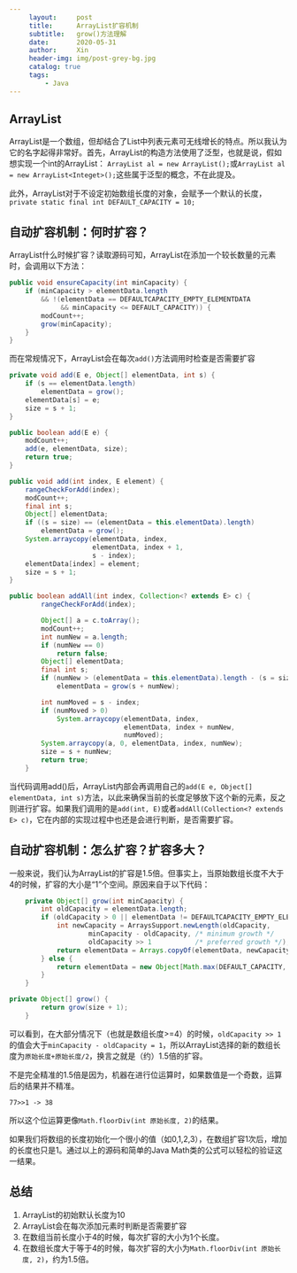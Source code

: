 ```yaml
---
     layout:     post   				    
     title:      ArrayList扩容机制				
     subtitle:   grow()方法理解
     date:       2020-05-31	
     author:     Xin 						
     header-img: img/post-grey-bg.jpg 	
     catalog: true 						
     tags:								
         - Java
---
```


## ArrayList

ArrayList是一个数组，但却结合了List中列表元素可无线增长的特点。所以我认为它的名字起得非常好。首先，ArrayList的构造方法使用了泛型，也就是说，假如想实现一个int的ArrayList：
`ArrayList al = new ArrayList();`或`ArrayList al = new ArrayList<Integet>();`这些属于泛型的概念，不在此提及。

此外，ArrayList对于不设定初始数组长度的对象，会赋予一个默认的长度，`private static final int DEFAULT_CAPACITY = 10;`

## 自动扩容机制：何时扩容？

ArrayList什么时候扩容？读取源码可知，ArrayList在添加一个较长数量的元素时，会调用以下方法：

```java
public void ensureCapacity(int minCapacity) {
    if (minCapacity > elementData.length
        && !(elementData == DEFAULTCAPACITY_EMPTY_ELEMENTDATA
             && minCapacity <= DEFAULT_CAPACITY)) {
        modCount++;
        grow(minCapacity);
    }
}
```

而在常规情况下，ArrayList会在每次`add()`方法调用时检查是否需要扩容

```java
private void add(E e, Object[] elementData, int s) {
    if (s == elementData.length)
        elementData = grow();
    elementData[s] = e;
    size = s + 1;
}

public boolean add(E e) {
    modCount++;
    add(e, elementData, size);
    return true;
}

public void add(int index, E element) {
    rangeCheckForAdd(index);
    modCount++;
    final int s;
    Object[] elementData;
    if ((s = size) == (elementData = this.elementData).length)
        elementData = grow();
    System.arraycopy(elementData, index,
                     elementData, index + 1,
                     s - index);
    elementData[index] = element;
    size = s + 1;
}

public boolean addAll(int index, Collection<? extends E> c) {
        rangeCheckForAdd(index);

        Object[] a = c.toArray();
        modCount++;
        int numNew = a.length;
        if (numNew == 0)
            return false;
        Object[] elementData;
        final int s;
        if (numNew > (elementData = this.elementData).length - (s = size))
            elementData = grow(s + numNew);

        int numMoved = s - index;
        if (numMoved > 0)
            System.arraycopy(elementData, index,
                             elementData, index + numNew,
                             numMoved);
        System.arraycopy(a, 0, elementData, index, numNew);
        size = s + numNew;
        return true;
    }
```

当代码调用add()后，ArrayList内部会再调用自己的`add(E e, Object[] elementData, int s)`方法，以此来确保当前的长度足够放下这个新的元素，反之则进行扩容。如果我们调用的是`add(int, E)`或者`addAll(Collection<? extends E> c)`，它在内部的实现过程中也还是会进行判断，是否需要扩容。

## 自动扩容机制：怎么扩容？扩容多大？

一般来说，我们认为ArrayList的扩容是1.5倍。但事实上，当原始数组长度不大于4的时候，扩容的大小是“1”个空间。原因来自于以下代码：

```java
    private Object[] grow(int minCapacity) {
        int oldCapacity = elementData.length;
        if (oldCapacity > 0 || elementData != DEFAULTCAPACITY_EMPTY_ELEMENTDATA) {
            int newCapacity = ArraysSupport.newLength(oldCapacity,
                    minCapacity - oldCapacity, /* minimum growth */
                    oldCapacity >> 1           /* preferred growth */);
            return elementData = Arrays.copyOf(elementData, newCapacity);
        } else {
            return elementData = new Object[Math.max(DEFAULT_CAPACITY, minCapacity)];
        }
    }

private Object[] grow() {
        return grow(size + 1);
    }
```

可以看到，在大部分情况下（也就是数组长度>=4）的时候，`oldCapacity >> 1`的值会大于`minCapacity - oldCapacity = 1`，所以ArrayList选择的新的数组长度为`原始长度+原始长度/2`，换言之就是（约）1.5倍的扩容。

不是完全精准的1.5倍是因为，机器在进行位运算时，如果数值是一个奇数，运算后的结果并不精准。

`77>>1 -> 38`

所以这个位运算更像`Math.floorDiv(int 原始长度, 2)`的结果。

如果我们将数组的长度初始化一个很小的值（如0,1,2,3），在数组扩容1次后，增加的长度也只是1。通过以上的源码和简单的Java Math类的公式可以轻松的验证这一结果。

## 总结

1. ArrayList的初始默认长度为10
2. ArrayList会在每次添加元素时判断是否需要扩容
3. 在数组当前长度小于4的时候，每次扩容的大小为1个长度。
4. 在数组长度大于等于4的时候，每次扩容的大小为`Math.floorDiv(int 原始长度, 2)`，约为1.5倍。

